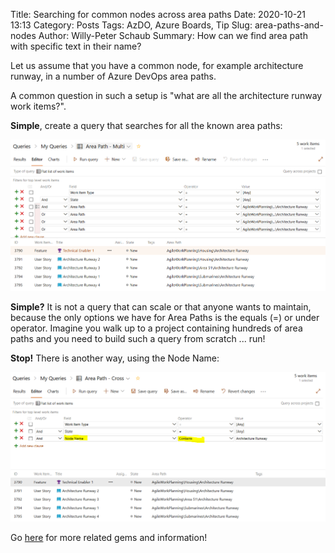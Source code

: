 Title: Searching for common nodes across area paths
Date: 2020-10-21 13:13
Category: Posts
Tags: AzDO, Azure Boards, Tip
Slug: area-paths-and-nodes
Author: Willy-Peter Schaub
Summary: How can we find area path with specific text in their name?

Let us assume that you have a common node, for example architecture runway, in a number of Azure DevOps area paths. 

A common question in such a setup is "what are all the architecture runway work items?". 

**Simple**, create a query that searches for all the known area paths:

![Area Paths](/images/searching-for-common-nodes-across-area-paths-1.png)

**Simple?** It is not a query that can scale or that anyone wants to maintain, because the only options we have for Area Paths is the equals (=) or under 
operator. Imagine you walk up to a project containing hundreds of area paths and you need to build such a query from scratch ... run!

**Stop!** There is another way, using the Node Name:

![Node Names](/images/searching-for-common-nodes-across-area-paths-2.png)

Go [here](https://docs.microsoft.com/en-us/azure/devops/boards/queries/query-by-area-iteration-path?view=azure-devops#node-name-and-keyword-based-queries) for more related gems and information!


